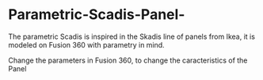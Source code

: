 # Parametric-Scadis-Panel-
The parametric Scadis is inspired in the Skadis line of panels from Ikea, it is modeled on Fusion 360 with parametry in mind. 

Change the parameters in Fusion 360, to change the caracteristics of the Panel 
